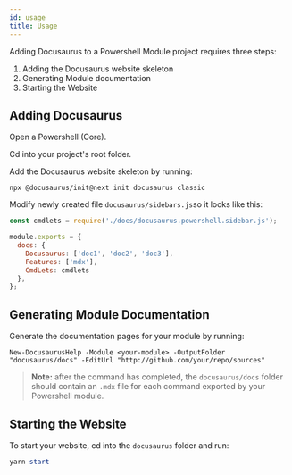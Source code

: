 ```yaml
---
id: usage
title: Usage
---
```


Adding Docusaurus to a Powershell Module project requires three steps:

1. Adding the Docusaurus website skeleton
2. Generating Module documentation
3. Starting the Website

## Adding Docusaurus

Open a Powershell (Core).

Cd into your project's root folder.

Add the Docusaurus website skeleton by running:

```
npx @docusaurus/init@next init docusaurus classic
```

Modify newly created file `docusaurus/sidebars.js`so it looks like this:

```js
const cmdlets = require('./docs/docusaurus.powershell.sidebar.js');

module.exports = {
  docs: {
    Docusaurus: ['doc1', 'doc2', 'doc3'],
    Features: ['mdx'],
    CmdLets: cmdlets
  },
};
```

## Generating Module Documentation

Generate the documentation pages for your module by running:

```
New-DocusaurusHelp -Module <your-module> -OutputFolder "docusaurus/docs" -EditUrl "http://github.com/your/repo/sources"
```

> **Note:** after the command has completed, the `docusaurus/docs` folder
> should contain an `.mdx` file for each command exported by your Powershell module.

## Starting the Website

To start your website, cd into the `docusaurus` folder and run:

```powershell
yarn start
```
